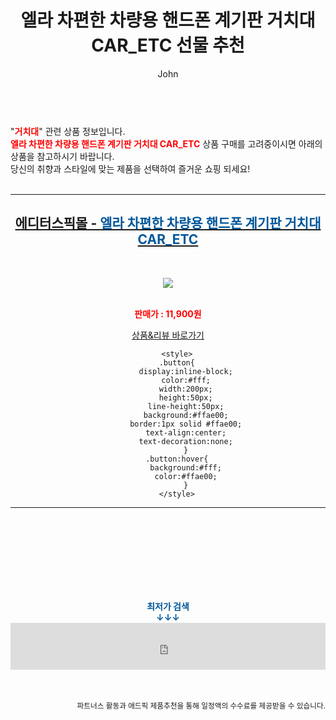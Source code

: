 ﻿---
layout: post
title:  "엘라 차편한 차량용 핸드폰 계기판 거치대 CAR_ETC 선물 추천"
author: John
categories: [ 거치대 ]
tags: [ 거치대, 거치대 영어로, 거치대 만들기, 거치대 추천, 거치대 케이스, 거치대 볼헤드, 거치대 충전기, 거치대 뜻, 거치대 흡착판, 거치대 제작 ]
image: https://editorspick.hgodo.com/img/goods/21/01/02/1000000594/1000000594_detail_01.jpg 
description: "엘라 차편한 차량용 핸드폰 계기판 거치대 CAR_ETC 선물 추천 관련 상품으로 가장 고객 선호도가 높은 제품입니다."
toc: true
toc_sticky: true
---

<br>
"<b><font color='#ff0000'>거치대</font></b>" 관련 상품 정보입니다.
<br>
<b><font color='#ff0000'>엘라 차편한 차량용 핸드폰 계기판 거치대 CAR_ETC</font></b> 상품 구매를 고려중이시면 아래의 상품을 참고하시기 바랍니다.
<br>
당신의 취향과 스타일에 맞는 제품을 선택하여 즐거운 쇼핑 되세요!
<br><br>
<hr>
<p>
    
<center><h2><a href="https://nico.kr/ZXvRlI" target="_blank"><b>에디터스픽몰 - <font color='#01579B'>엘라 차편한 차량용 핸드폰 계기판 거치대 CAR_ETC</font></b></a></h2><br>

<a href="https://nico.kr/ZXvRlI" target="_blank"><img src="https://editorspick.hgodo.com/img/goods/21/01/02/1000000594/1000000594_detail_01.jpg"></a><br><br>

<b><font color='#ff0000'>판매가 : 11,900원 </font></b><br>

<a href="https://nico.kr/ZXvRlI" target="_blank" class="button">상품&리뷰 바로가기</a><p>

        <style>
        .button{
            display:inline-block;
            color:#fff;
            width:200px;
            height:50px;
            line-height:50px;
            background:#ffae00;
            border:1px solid #ffae00;
            text-align:center;
            text-decoration:none;
            }
        .button:hover{
            background:#fff;
            color:#ffae00;
            }
        </style>

<hr>

<br><br><br><br><br><br><br>
<center><b><font color='#01579B' size='medium'>최저가 검색<br>
↓↓↓</font></b></center>
<center><iframe src="https://coupa.ng/b1Tbjx" width="100%" height="75" frameborder="0" scrolling="no" referrerpolicy="unsafe-url"></iframe></center>
<br><br>
<p>
<small>
    <div align="right">파트너스 활동과 애드픽 제품추천을 통해 일정액의 수수료를 제공받을 수 있습니다.</div>
</small>
</p>

